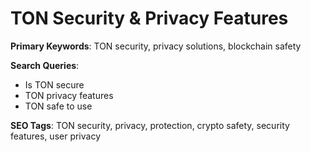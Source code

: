 # TON Security & Privacy Features

**Primary Keywords**: TON security, privacy solutions, blockchain safety

**Search Queries**:
- Is TON secure
- TON privacy features
- TON safe to use

**SEO Tags**: TON security, privacy, protection, crypto safety, security features, user privacy